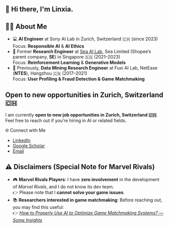 ## 👋 Hi there, I'm Linxia.

## 👩‍💻 About Me
- 💻 **AI Engineer** at Sony AI Lab in Zurich, Switzerland 🇨🇭 (since 2023)  
  Focus: **Responsible AI** & **AI Ethics**
- 🔬 Former **Research Engineer** at [Sea AI Lab](https://github.com/sail-sg), Sea Limited (Shopee’s parent company, **SE**) in Singapore 🇸🇬 (2021–2023)  
  Focus: **Reinforcement Learning** & **Generative Models**
- 👾 Previously, **Data Mining Research Engineer** at Fuxi AI Lab, NetEase (**NTES**), Hangzhou 🇨🇳 (2017–2021)  
  Focus: **User Profiling & Fraud Detection & Game Matchmaking**


## Open to new opportunities in Zurich, Switzerland 🇨🇭
I am currently **open to new job opportunities in Zurich, Switzerland 🇨🇭**.  
Feel free to reach out if you’re hiring in AI or related fields.  

🌐 Connect with Me
- [LinkedIn](https://www.linkedin.com/in/linxiagong)  
- [Google Scholar](https://scholar.google.com/citations?user=1SzEfqAAAAAJ)  
- [Email](linxiagong@gmail.com)  

## ⚠️ Disclaimers (Special Note for Marvel Rivals)
- 🎮 **Marvel Rivals Players**: I have **zero involvement** in the development of *Marvel Rivals*, and I do not know its dev team.  
  👉 Please note that I **cannot solve your game issues**.  
- 📚 **Researchers interested in game matchmaking**: Before reaching out, you may find this useful:  
  👉 [*How to Properly Use AI to Optimize Game Matchmaking Systems? — Some Insights*](https://linxiagong.github.io/posts/matchmaking2021/)  


<!--
**linxiagong/linxiagong** is a ✨ _special_ ✨ repository because its `README.md` (this file) appears on your GitHub profile.

Here are some ideas to get you started:

- 🔭 I’m currently working on ...
- 🌱 I’m currently learning ...
- 👯 I’m looking to collaborate on ...
- 🤔 I’m looking for help with ...
- 💬 Ask me about ...
- 📫 How to reach me: ...
- 😄 Pronouns: ...
- ⚡ Fun fact: ...
-->
